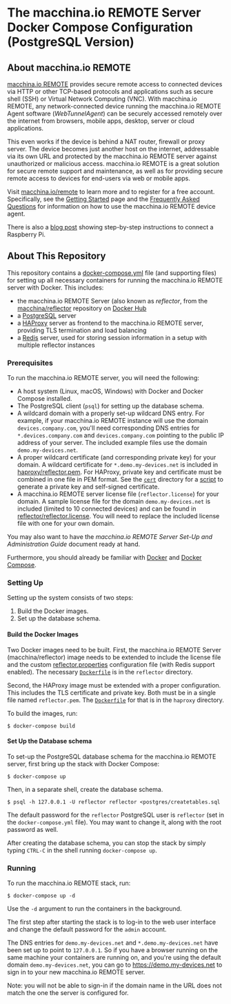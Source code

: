 # The macchina.io REMOTE Server Docker Compose Configuration (PostgreSQL Version)

## About macchina.io REMOTE

[macchina.io REMOTE](https://macchina.io/remote) provides secure remote access to connected devices
via HTTP or other TCP-based protocols and applications such as secure shell (SSH) or
Virtual Network Computing (VNC). With macchina.io REMOTE, any network-connected device
running the macchina.io REMOTE Agent software (*WebTunnelAgent*)
can be securely accessed remotely over the internet from browsers, mobile apps, desktop,
server or cloud applications.

This even works if the device is behind a NAT router, firewall or proxy server.
The device becomes just another host on the internet, addressable via its own URL and
protected by the macchina.io REMOTE server against unauthorized or malicious access.
macchina.io REMOTE is a great solution for secure remote support and maintenance,
as well as for providing secure remote access to devices for end-users via web or
mobile apps.

Visit [macchina.io/remote](https://macchina.io/remote) to learn more and to register for a free account.
Specifically, see the [Getting Started](https://macchina.io/remote_signup.html) page and the
[Frequently Asked Questions](https://macchina.io/remote_faq.html) for
information on how to use the macchina.io REMOTE device agent.

There is also a [blog post](https://macchina.io/blog/?p=257) showing step-by-step instructions to connect a Raspberry Pi.


## About This Repository

This repository contains a [docker-compose.yml](docker-compose.yml) file (and supporting
files) for setting up all necessary containers for running the macchina.io REMOTE
server with Docker. This includes:

  - the macchina.io REMOTE Server (also known as *reflector*, from the
    [macchina/reflector](https://hub.docker.com/repository/docker/macchina/reflector)
    repository on [Docker Hub](https://hub.docker.com)
  - a [PostgreSQL](https://hub.docker.com/_/postgres) server
  - a [HAProxy](https://hub.docker.com/_/haproxy) server as frontend to the
    macchina.io REMOTE server, providing TLS termination and load balancing
  - a [Redis](https://hub.docker.com/_/redis) server, used for storing
    session information in a setup with multiple reflector instances


### Prerequisites

To run the macchina.io REMOTE server, you will need the following:

  - A host system (Linux, macOS, Windows) with Docker and Docker Compose installed.
  - The PostgreSQL client (`psql`) for setting up the database schema.
  - A wildcard domain with a properly set-up wildcard DNS entry. For example,
    if your macchina.io REMOTE instance will use the domain `devices.company.com`,
    you'll need corresponding DNS entries for `*.devices.company.com` and
    `devices.company.com` pointing to the public IP address of your server.
    The included example files use the domain `demo.my-devices.net`.
  - A proper wildcard certificate (and corresponding private key) for your domain. A
    wildcard certificate for `*.demo.my-devices.net` is included in
    [haproxy/reflector.pem](haproxy/reflector.pem). For HAProxy, private key and
    certificate must be combined in one file in PEM format. See the [`cert`](cert) directory
    for a [script](cert/gencert.sh) to generate a private key and self-signed certificate.
  - A macchina.io REMOTE server license file (`reflector.license`) for your domain.
    A sample license file for the domain `demo.my-devices.net` is included
    (limited to 10 connected devices) and can be found in
    [reflector/reflector.license](reflector/reflector.license).
    You will need to replace the included license file with one for your own
    domain.

You may also want to have the *macchina.io REMOTE Server Set-Up and Administration Guide*
document ready at hand.

Furthermore, you should already be familiar with [Docker](https://docs.docker.com) and
[Docker Compose](https://docs.docker.com/compose/).


### Setting Up

Setting up the system consists of two steps:

  1. Build the Docker images.
  2. Set up the database schema.

#### Build the Docker Images

Two Docker images need to be built. First, the macchina.io REMOTE Server
(macchina/reflector) image needs to be extended to include the license file
and the custom [reflector.properties](reflector/reflector.properties) configuration
file (with Redis support enabled).
The necessary [`Dockerfile`](reflector/Dockerfile) is in the `reflector` directory.

Second, the HAProxy image must be extended with a proper configuration.
This includes the TLS certificate and private key. Both must be in a single file
named `reflector.pem`.
The [`Dockerfile`](haproxy/Dockerfile) for that is in the `haproxy` directory.

To build the images, run:

```
$ docker-compose build
```

#### Set Up the Database schema

To set-up the PostgreSQL database schema for the macchina.io REMOTE server,
first bring up the stack with Docker Compose:

```
$ docker-compose up
```

Then, in a separate shell, create the database schema.

```
$ psql -h 127.0.0.1 -U reflector reflector <postgres/createtables.sql
```

The default password for the `reflector` PostgreSQL user is `reflector`
(set in the `docker-compose.yml` file). You may want to change it, along
with the root password as well.

After creating the database schema, you can stop the stack by simply
typing `CTRL-C` in the shell running `docker-compose up`.

### Running

To run the macchina.io REMOTE stack, run:

```
$ docker-compose up -d
```

Use the `-d` argument to run the containers in the background.

The first step after starting the stack is to log-in to the
web user interface and change the default password for the `admin`
account.

The DNS entries for `demo.my-devices.net` and `*.demo.my-devices.net`
have been set up to point to `127.0.0.1`. So if you have a browser
running on the same machine your containers are running on, and
you're using the default domain `demo.my-devices.net`, you
can go to https://demo.my-devices.net to sign in to your new
macchina.io REMOTE server.

Note: you will not be able to sign-in if the domain name in the
URL does not match the one the server is configured for.
